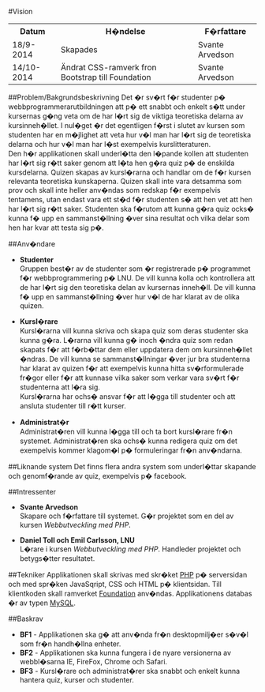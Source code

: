 #Vision
<table>
    <tr>
        <th>Datum</th>
        <th>H�ndelse</th>
        <th>F�rfattare</th>
    </tr>
    <tr>
        <td>18/9-2014</td>
        <td>Skapades</td>
        <td>Svante Arvedson</td>
    </tr>
    <tr>
        <td>14/10-2014</td>
        <td>Ändrat CSS-ramverk fron Bootstrap till Foundation</td>
        <td>Svante Arvedson</td>
    </tr>
</table>

##Problem/Bakgrundsbeskrivning
Det �r sv�rt f�r studenter p� webbprogrammerarutbildningen att p� ett snabbt 
och enkelt s�tt under kursernas g�ng veta om de har l�rt sig de viktiga 
teoretiska delarna av kursinneh�llet. I nul�get �r det egentligen f�rst i 
slutet av kursen som studenten har en m�jlighet att veta hur v�l man har l�rt 
sig de teoretiska delarna och hur v�l man har l�st exempelvis kurslitteraturen.    
Den h�r applikationen skall underl�tta den l�pande kollen att studenten har 
l�rt sig r�tt saker genom att l�ta hen g�ra quiz p� de enskilda kursdelarna. 
Quizen skapas av kursl�rarna och handlar om de f�r kursen relevanta teoretiska 
kunskaperna. Quizen skall inte vara detsamma som prov och skall inte heller 
anv�ndas som redskap f�r exempelvis tentamens, utan endast vara ett st�d f�r 
studenten s� att hen vet att hen har l�rt sig r�tt saker. Studenten ska f�rutom 
att kunna g�ra quiz ocks� kunna f� upp en sammanst�llning �ver sina resultat 
och vilka delar som hen har kvar att testa sig p�.

##Anv�ndare
+   **Studenter**    
    Gruppen best�r av de studenter som �r registrerade p� programmet 
    f�r webbprogrammering p� LNU. De vill kunna kolla och kontrollera 
    att de har l�rt sig den teoretiska delan av kursernas inneh�ll. 
    De vill kunna f� upp en sammanst�llning �ver hur v�l de har klarat 
    av de olika quizen.

+   **Kursl�rare**    
    Kursl�rarna vill kunna skriva och skapa quiz som deras studenter ska kunna 
    g�ra. L�rarna vill kunna g� inoch �ndra quiz som redan skapats f�r att 
    f�rb�ttar dem eller uppdatera dem om kursinneh�llet �ndras. De vill kunna 
    se sammanst�llningar �ver jur bra studenterna har klarat av quizen f�r att 
    exempelvis kunna hitta sv�rformulerade fr�gor eller f�r att kunnase vilka 
    saker som verkar vara sv�rt f�r studenterna att l�ra sig.    
    Kursl�rarna har ochs� ansvar f�r att l�gga till studenter och att ansluta 
    studenter till r�tt kurser.

+   **Administrat�r**    
    Administrat�ren vill kunna l�gga till och ta bort kursl�rare fr�n systemet. 
    Administrat�ren ska ochs� kunna redigera quiz om det exempelvis kommer 
    klagom�l p� formuleringar fr�n anv�ndarna.

##Liknande system
Det finns flera andra system som underl�ttar skapande och genomf�rande av quiz, 
exempelvis p� facebook.

##Intressenter
+   **Svante Arvedson**    
    Skapare och f�rfattare till systemet. G�r projektet som en del av 
    kursen *Webbutveckling med PHP*.

+   **Daniel Toll och Emil Carlsson, LNU**    
    L�rare i kursen *Webbutveckling med PHP*. Handleder projektet och 
    betygs�tter resultatet.

##Tekniker
Applikationen skall skrivas med skr�ket [PHP](http://php.net/) p� serversidan 
och med spr�ken JavaSqript, CSS och HTML p� klientsidan. Till klientkoden skall 
ramverket [Foundation](http://foundation.zurb.com/) anv�ndas. Applikationens 
databas �r av typen [MySQL](http://www.mysql.com/).

##Baskrav
+   **BF1** - Applikationen ska g� att anv�nda fr�n desktopmilj�er s�v�l som 
    fr�n handh�llna enheter.
+   **BF2** - Applikationen ska kunna fungera i de nyare versionerna av 
    webbl�sarna IE, FireFox, Chrome och Safari.
+   **BF3** - Kursl�rare och administrat�rer ska snabbt och enkelt kunna 
    hantera quiz, kurser och studenter.